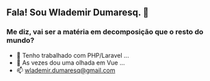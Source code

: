 ## Fala! Sou Wlademir Dumaresq. 👋
### Me diz, vai ser a matéria em decomposição que o resto do mundo?

- 🔭 Tenho trabalhado com PHP/Laravel ...
- 🌱 As vezes dou uma olhada em Vue ...
- 📫 wlademir.dumaresq@gmail.com
<!--
**wlademirdumaresq/wlademirdumaresq** is a ✨ _special_ ✨ repository because its `README.md` (this file) appears on your GitHub profile.

Here are some ideas to get you started:

- 🔭 I’m currently working on ...
- 🌱 I’m currently learning ...
- 👯 I’m looking to collaborate on ...
- 🤔 I’m looking for help with ...
- 💬 Ask me about ...
- 📫 How to reach me: ...
- 😄 Pronouns: ...
- ⚡ Fun fact: ...
-->
